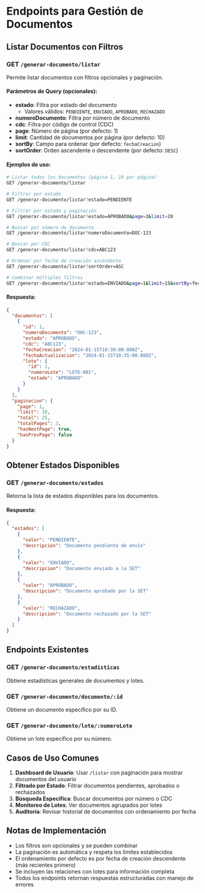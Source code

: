 # Endpoints para Gestión de Documentos

## Listar Documentos con Filtros

### GET `/generar-documento/listar`

Permite listar documentos con filtros opcionales y paginación.

#### Parámetros de Query (opcionales):

- **estado**: Filtra por estado del documento
  - Valores válidos: `PENDIENTE`, `ENVIADO`, `APROBADO`, `RECHAZADO`
- **numeroDocumento**: Filtra por número de documento
- **cdc**: Filtra por código de control (CDC)
- **page**: Número de página (por defecto: 1)
- **limit**: Cantidad de documentos por página (por defecto: 10)
- **sortBy**: Campo para ordenar (por defecto: `fechaCreacion`)
- **sortOrder**: Orden ascendente o descendente (por defecto: `DESC`)

#### Ejemplos de uso:

```bash
# Listar todos los documentos (página 1, 10 por página)
GET /generar-documento/listar

# Filtrar por estado
GET /generar-documento/listar?estado=PENDIENTE

# Filtrar por estado y paginación
GET /generar-documento/listar?estado=APROBADO&page=2&limit=20

# Buscar por número de documento
GET /generar-documento/listar?numeroDocumento=DOC-123

# Buscar por CDC
GET /generar-documento/listar?cdc=ABC123

# Ordenar por fecha de creación ascendente
GET /generar-documento/listar?sortOrder=ASC

# Combinar múltiples filtros
GET /generar-documento/listar?estado=ENVIADO&page=1&limit=15&sortBy=fechaCreacion&sortOrder=DESC
```

#### Respuesta:

```json
{
  "documentos": [
    {
      "id": 1,
      "numeroDocumento": "DOC-123",
      "estado": "APROBADO",
      "cdc": "ABC123",
      "fechaCreacion": "2024-01-15T10:30:00.000Z",
      "fechaActualizacion": "2024-01-15T10:35:00.000Z",
      "lote": {
        "id": 1,
        "numeroLote": "LOTE-001",
        "estado": "APROBADO"
      }
    }
  ],
  "paginacion": {
    "page": 1,
    "limit": 10,
    "total": 25,
    "totalPages": 3,
    "hasNextPage": true,
    "hasPrevPage": false
  }
}
```

## Obtener Estados Disponibles

### GET `/generar-documento/estados`

Retorna la lista de estados disponibles para los documentos.

#### Respuesta:

```json
{
  "estados": [
    {
      "valor": "PENDIENTE",
      "descripcion": "Documento pendiente de envío"
    },
    {
      "valor": "ENVIADO",
      "descripcion": "Documento enviado a la SET"
    },
    {
      "valor": "APROBADO",
      "descripcion": "Documento aprobado por la SET"
    },
    {
      "valor": "RECHAZADO",
      "descripcion": "Documento rechazado por la SET"
    }
  ]
}
```

## Endpoints Existentes

### GET `/generar-documento/estadisticas`
Obtiene estadísticas generales de documentos y lotes.

### GET `/generar-documento/documento/:id`
Obtiene un documento específico por su ID.

### GET `/generar-documento/lote/:numeroLote`
Obtiene un lote específico por su número.

## Casos de Uso Comunes

1. **Dashboard de Usuario**: Usar `/listar` con paginación para mostrar documentos del usuario
2. **Filtrado por Estado**: Filtrar documentos pendientes, aprobados o rechazados
3. **Búsqueda Específica**: Buscar documentos por número o CDC
4. **Monitoreo de Lotes**: Ver documentos agrupados por lotes
5. **Auditoría**: Revisar historial de documentos con ordenamiento por fecha

## Notas de Implementación

- Los filtros son opcionales y se pueden combinar
- La paginación es automática y respeta los límites establecidos
- El ordenamiento por defecto es por fecha de creación descendente (más recientes primero)
- Se incluyen las relaciones con lotes para información completa
- Todos los endpoints retornan respuestas estructuradas con manejo de errores
